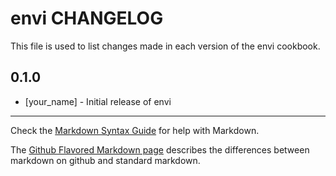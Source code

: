 # envi CHANGELOG

This file is used to list changes made in each version of the envi cookbook.

## 0.1.0
- [your_name] - Initial release of envi

- - -
Check the [Markdown Syntax Guide](http://daringfireball.net/projects/markdown/syntax) for help with Markdown.

The [Github Flavored Markdown page](http://github.github.com/github-flavored-markdown/) describes the differences between markdown on github and standard markdown.
